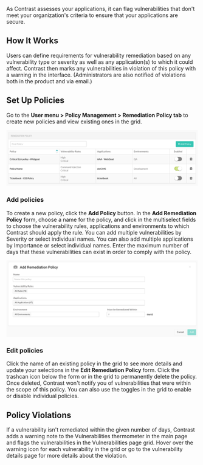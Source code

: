 <!--
title: "Remediation Policy"
description: "Overview of remediation policy"
tags: "Admin remediation policy management"
-->


As Contrast assesses your applications, it can flag vulnerabilities that don't meet your organization's criteria to ensure that your applications are secure.  

## How It Works 

Users can define requirements for vulnerability remediation based on any vulnerability type or severity as well as any application(s) to which it could affect. Contrast then marks any vulnerabilities in violation of this policy with a warning in the interface. (Administrators are also notified of violations both in the product and via email.)

## Set Up Policies

Go to the **User menu > Policy Management > Remediation Policy tab** to create new policies and view existing ones in the grid.


<a href="assets/images/Remediation-policy.png" rel="lightbox" title="Remediation Policy grid"><img class="thumbnail" src="assets/images/Remediation-policy.png"/></a>

### Add policies 

To create a new policy, click the **Add Policy** button. In the **Add Remediation Policy** form, choose a name for the policy, and click in the multiselect fields to choose the vulnerability rules, applications and environments to which Contrast should apply the rule. You can add multiple vulnerabilities by Severity or select individual names. You can also add multiple applications by Importance or select individual names. Enter the maximum number of days that these vulnerabilities can exist in order to comply with the policy. 


<a href="assets/images/Add-remediation-policy.png" rel="lightbox" title="Add Remediation Policy"><img class="thumbnail" src="assets/images/Add-remediation-policy.png"/></a>


### Edit policies 

Click the name of an existing policy in the grid to see more details and update your selections in the **Edit Remediation Policy** form. Click the trashcan icon below the form or in the grid to permanently delete the policy. Once deleted, Contrast won't notify you of vulnerabilities that were within the scope of this policy. You can also use the toggles in the grid to enable or disable individual policies. 

## Policy Violations

If a vulnerability isn't remediated within the given number of days, Contrast adds a warning note to the Vulnerabilities thermometer in the main page and flags the vulnerabilities in the Vulnerabilities page grid. Hover over the warning icon for each vulnerability in the grid or go to the vulnerability details page for more details about the violation.

